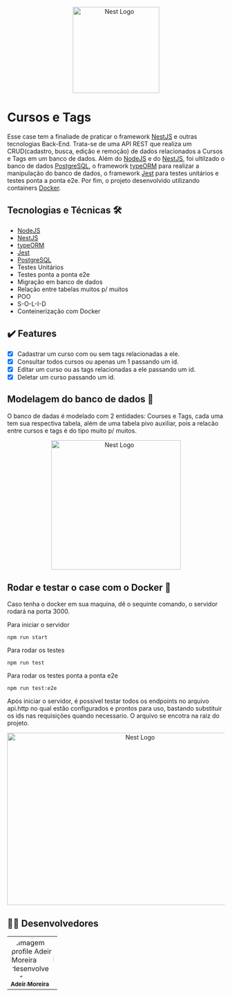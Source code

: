 <p align="center">
  <a href="http://nestjs.com/" target="blank"><img src="https://nestjs.com/img/logo-small.svg" width="200" alt="Nest Logo" /></a>
</p>

[circleci-image]: https://img.shields.io/circleci/build/github/nestjs/nest/master?token=abc123def456
[circleci-url]: https://circleci.com/gh/nestjs/nest

# Cursos e Tags

Esse case tem a finaliade de praticar o framework [NestJS](https://nestjs.com/) e outras tecnologias Back-End. Trata-se de uma API REST que realiza um CRUD(cadastro, busca, edição e remoção) de dados relacionados a Cursos e Tags em um banco de dados. Além do [NodeJS](https://nodejs.org/pt-br/) e do [NestJS](https://nestjs.com/), foi ultilzado o banco de dados [PostgreSQL](https://www.postgresql.org/), o framework [typeORM](https://typeorm.io/) para realizar a manipulação do banco de dados, o framework [Jest](https://jestjs.io/pt-BR/) para testes unitários e testes ponta a ponta e2e. Por fim, o projeto desenvolvido utilizando containers [Docker](https://docs.docker.com/).

## Tecnologias e Técnicas 🛠
- [NodeJS](https://nodejs.org/pt-br/)
- [NestJS](https://nestjs.com/)
- [typeORM](https://typeorm.io/)
- [Jest](https://jestjs.io/pt-BR/)
- [PostgreSQL](https://www.postgresql.org/)
- Testes Unitários
- Testes ponta a ponta e2e
- Migração em banco de dados
- Relação entre tabelas muitos p/ muitos 
- POO
- S-O-L-I-D
- Conteinerização com Docker

## ✔️ Features


- [x] Cadastrar um curso com ou sem tags relacionadas a ele.
- [x] Consultar todos cursos ou apenas um 1 passando um id.
- [x] Editar um curso ou as tags relacionadas a ele passando um id.
- [x] Deletar um curso passando um id.

## Modelagem do banco de dados 🎲

O banco de dadas é modelado com 2 entidades: Courses e Tags, cada uma tem sua respectiva tabela, além de uma tabela pivo auxiliar, pois a relacão entre cursos e tags é do tipo muito p/ muitos.


<p align="center">
  <img src="https://user-images.githubusercontent.com/98994187/188250644-3869a466-546b-449e-ba8f-0878ced0a5da.png" width="300" alt="Nest Logo" />
</p>

## Rodar e testar o case com o Docker 🐳

Caso tenha o docker em sua maquina, dê o sequinte comando, o servidor rodará na porta 3000.

Para iniciar o servidor
```
npm run start
```
Para rodar os testes 
```
npm run test
```
Para rodar os testes ponta a ponta e2e
```
npm run test:e2e
```

Após iniciar o servidor, é possivel testar todos os endpoints no arquivo api.http no qual estão configurados e prontos para uso, bastando substituir os ids nas requisições quando necessario. O arquivo se encotra na raiz do projeto. 

<p align="center">
  <img src="https://user-images.githubusercontent.com/98994187/188251471-e9f8ff97-a5b6-42d6-acbb-0aab5f60ee1c.png" width="600" height="400" alt="Nest Logo" />
</p>

<h2 id="desenvolvedores">👨‍💻 Desenvolvedores</h2>
<table>         
<td><a href="https://github.com/future4code/silveira-Adeir-Maia"><img style="border-radius: 50%;" src="https://avatars.githubusercontent.com/u/98994187?v=4" width="100px;" alt="Imagem profile Adeir Moreira desenvolvedor"/><br /><sub><b>Adeir Moreira</b></sub></a><br />   
</table>